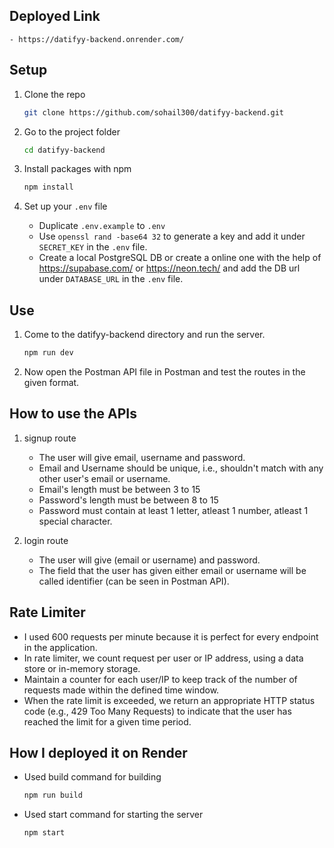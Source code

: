 ## Deployed Link
    - https://datifyy-backend.onrender.com/

## Setup

1. Clone the repo 
   ```sh
   git clone https://github.com/sohail300/datifyy-backend.git
   ```

2. Go to the project folder
   ```sh
   cd datifyy-backend
   ```

3. Install packages with npm
   ```sh
   npm install
   ```

4. Set up your `.env` file
   - Duplicate `.env.example` to `.env`
   - Use `openssl rand -base64 32` to generate a key and add it under `SECRET_KEY` in the `.env` file.
   - Create a local PostgreSQL DB or create a online one with the help of https://supabase.com/ or https://neon.tech/ and add the DB url under `DATABASE_URL` in the `.env` file.

## Use

1. Come to the datifyy-backend directory and run the server.
   ```sh
   npm run dev
   ```

2. Now open the Postman API file in Postman and test the routes in the given format.

## How to use the APIs

1. signup route
    - The user will give email, username and password.
    - Email and Username should be unique, i.e., shouldn't match with any other user's email or username.
    - Email's length must be between 3 to 15
    - Password's length must be between 8 to 15 
    - Password must contain at least 1 letter, atleast 1 number, atleast 1 special character.

2. login route
    - The user will give (email or username) and password.
    - The field that the user has given either email or username will be called identifier (can be seen in Postman API).


## Rate Limiter

   - I used 600 requests per minute because it is perfect for every endpoint in the application.
   - In rate limiter, we count request per user or IP address, using a data store or in-memory storage.
   - Maintain a counter for each user/IP to keep track of the number of requests made within the defined time window.
   - When the rate limit is exceeded, we return an appropriate HTTP status code (e.g., 429 Too Many Requests) to indicate that the user has reached the limit for a given time period.

## How I deployed it on Render

   - Used build command for building
        ```sh
        npm run build 
        ```
   
   - Used start command for starting the server
        ```sh
        npm start 
        ```
